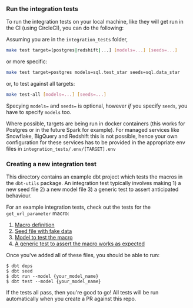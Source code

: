 ###  Run the integration tests

To run the integration tests on your local machine, like they will get run in the CI (using CircleCI), you can do the following:

Assuming you are in the `integration_tests` folder,

```bash
make test target=[postgres|redshift|...] [models=...] [seeds=...]
```

or more specific:

```bash
make test target=postgres models=sql.test_star seeds=sql.data_star
```

or, to test against all targets:

```bash
make test-all [models=...] [seeds=...]
```

Specying `models=` and `seeds=` is optional, however _if_ you specify `seeds`, you have to specify `models` too.

Where possible, targets are being run in docker containers (this works for Postgres or in the future Spark for example). For managed services like Snowflake, BigQuery and Redshift this is not possible, hence your own configuration for these services has to be provided in the appropriate env files in `integration_tests/.env/[TARGET].env`

### Creating a new integration test

This directory contains an example dbt project which tests the macros in the `dbt-utils` package. An integration test typically involves making 1) a new seed file 2) a new model file 3) a generic test to assert anticipated behaviour.

For an example integration tests, check out the tests for the `get_url_parameter` macro:

1. [Macro definition](https://github.com/fishtown-analytics/dbt-utils/blob/master/macros/web/get_url_parameter.sql)
2. [Seed file with fake data](https://github.com/fishtown-analytics/dbt-utils/blob/master/integration_tests/data/web/data_urls.csv)
3. [Model to test the macro](https://github.com/fishtown-analytics/dbt-utils/blob/master/integration_tests/models/web/test_urls.sql)
4. [A generic test to assert the macro works as expected](https://github.com/fishtown-analytics/dbt-utils/blob/master/integration_tests/models/web/schema.yml#L2)


Once you've added all of these files, you should be able to run:
```
$ dbt deps
$ dbt seed
$ dbt run --model {your_model_name}
$ dbt test --model {your_model_name}
```

If the tests all pass, then you're good to go! All tests will be run automatically when you create a PR against this repo.